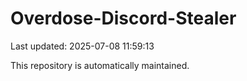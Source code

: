 # Overdose-Discord-Stealer

Last updated: 2025-07-08 11:59:13

This repository is automatically maintained.
